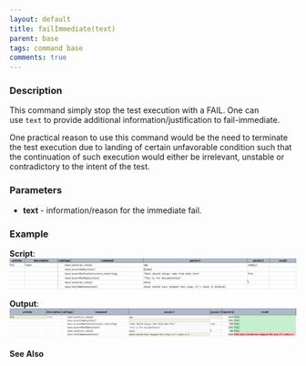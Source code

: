 ```yaml
---
layout: default
title: failImmediate(text)
parent: base
tags: command base
comments: true
---
```



### Description
This command simply stop the test execution with a FAIL.  One can use `text` to provide additional 
information/justification to fail-immediate.

One practical reason to use this command would be the need to terminate the test execution due to 
landing of certain unfavorable condition such that the continuation of such execution would either 
be irrelevant, unstable or contradictory to the intent of the test.

### Parameters
- **text** - information/reason for the immediate fail.


### Example
**Script**:<br/>
![script](image/failImmediate_01.png)

**Output**:<br/>
![output](image/failImmediate_02.png)


#### See Also
